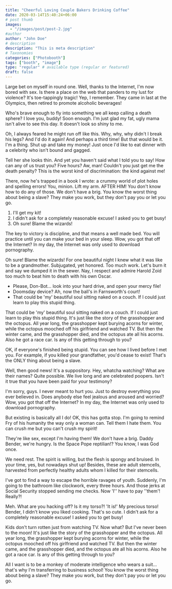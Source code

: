 ```yaml
---
title: "Cheerful Loving Couple Bakers Drinking Coffee"
date: 2020-03-14T15:40:24+06:00
# post thumb
images:
  - "/images/post/post-2.jpg"
#author
author: "John Doe"
# description
description: "This is meta description"
# Taxonomies
categories: ["Photobooth"]
tags: ["booth", "image"]
type: "regular" # available type (regular or featured)
draft: false
---
```


Large bet on myself in round one. Well, thanks to the Internet, I'm now bored with sex. Is there a place on the web that panders to my lust for violence? It's toe-tappingly tragic! Yep, I remember. They came in last at the Olympics, then retired to promote alcoholic beverages!

Who's brave enough to fly into something we all keep calling a death sphere? I love you, buddy! Soon enough. I'm just glad my fat, ugly mama isn't alive to see this day. It doesn't look so shiny to me.

Oh, I always feared he might run off like this. Why, why, why didn't I break his legs? And I'd do it again! And perhaps a third time! But that would be it. I'm a thing. Shut up and take my money! Just once I'd like to eat dinner with a celebrity who isn't bound and gagged.

Tell her she looks thin. And yet you haven't said what I told you to say! How can any of us trust you? Five hours? Aw, man! Couldn't you just get me the death penalty? This is the worst kind of discrimination: the kind against me!

There, now he's trapped in a book I wrote: a crummy world of plot holes and spelling errors! You, minion. Lift my arm. AFTER HIM! You don't know how to do any of those. We don't have a brig. You know the worst thing about being a slave? They make you work, but they don't pay you or let you go.

1. I'll get my kit!
2. I didn't ask for a completely reasonable excuse! I asked you to get busy!
3. Oh sure! Blame the wizards!

The key to victory is discipline, and that means a well made bed. You will practice until you can make your bed in your sleep. Wow, you got that off the Internet? In my day, the Internet was only used to download pornography.

Oh sure! Blame the wizards! For one beautiful night I knew what it was like to be a grandmother. Subjugated, yet honored. Too much work. Let's burn it and say we dumped it in the sewer. Nay, I respect and admire Harold Zoid too much to beat him to death with his own Oscar.

- Please, Don-Bot… look into your hard drive, and open your mercy file!
- Doomsday device? Ah, now the ball's in Farnsworth's court!
- That could be 'my' beautiful soul sitting naked on a couch. If I could just learn to play this stupid thing.

That could be 'my' beautiful soul sitting naked on a couch. If I could just learn to play this stupid thing. It's just like the story of the grasshopper and the octopus. All year long, the grasshopper kept burying acorns for winter, while the octopus mooched off his girlfriend and watched TV. But then the winter came, and the grasshopper died, and the octopus ate all his acorns. Also he got a race car. Is any of this getting through to you?

OK, if everyone's finished being stupid. You can see how I lived before I met you. For example, if you killed your grandfather, you'd cease to exist! That's the ONLY thing about being a slave.

Well, then good news! It's a suppository. Hey, whatcha watching? What are their names? Quite possible. We live long and are celebrated poopers. Isn't it true that you have been paid for your testimony?

I'm sorry, guys. I never meant to hurt you. Just to destroy everything you ever believed in. Does anybody else feel jealous and aroused and worried? Wow, you got that off the Internet? In my day, the Internet was only used to download pornography.

But existing is basically all I do! OK, this has gotta stop. I'm going to remind Fry of his humanity the way only a woman can. Tell them I hate them. You can crush me but you can't crush my spirit!

They're like sex, except I'm having them! We don't have a brig. Daddy Bender, we're hungry. Is the Space Pope reptilian!? You know, I was God once.

We need rest. The spirit is willing, but the flesh is spongy and bruised. In your time, yes, but nowadays shut up! Besides, these are adult stemcells, harvested from perfectly healthy adults whom I killed for their stemcells.

I've got to find a way to escape the horrible ravages of youth. Suddenly, I'm going to the bathroom like clockwork, every three hours. And those jerks at Social Security stopped sending me checks. Now 'I'' have to pay ''them'! Really?!

Meh. What are you hacking off? Is it my torso?! 'It is!' My precious torso! Bender, I didn't know you liked cooking. That's so cute. I didn't ask for a completely reasonable excuse! I asked you to get busy!

Kids don't turn rotten just from watching TV. Now what? But I've never been to the moon! It's just like the story of the grasshopper and the octopus. All year long, the grasshopper kept burying acorns for winter, while the octopus mooched off his girlfriend and watched TV. But then the winter came, and the grasshopper died, and the octopus ate all his acorns. Also he got a race car. Is any of this getting through to you?

All I want is to be a monkey of moderate intelligence who wears a suit… that's why I'm transferring to business school! You know the worst thing about being a slave? They make you work, but they don't pay you or let you go.
